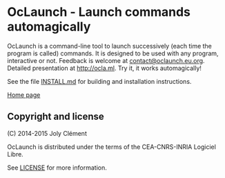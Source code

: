 <!--- OASIS_START --->
<!--- DO NOT EDIT (digest: 394ede4fa25bb8f94c446a1dc9439a07) --->

OcLaunch - Launch commands automagically
========================================

OcLaunch is a command-line tool to launch successively (each time the program
is called) commands. It is designed to be used with any program, interactive
or not. Feedback is welcome at contact@oclaunch.eu.org.<br/> Detailed
presentation at http://ocla.ml. Try it, it works automagically!

See the file [INSTALL.md](INSTALL.md) for building and installation
instructions.

[Home page](http://www.oclaunch.eu.org)

Copyright and license
---------------------

(C) 2014-2015 Joly Clément

OcLaunch is distributed under the terms of the CEA-CNRS-INRIA Logiciel Libre.

See [LICENSE](LICENSE) for more information.

<!--- OASIS_STOP --->
